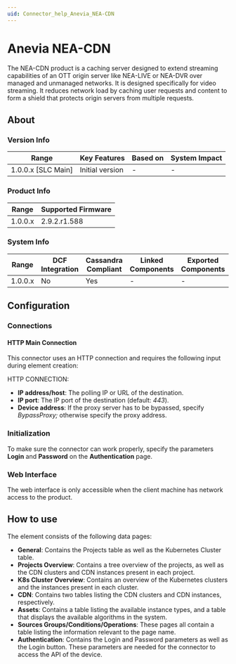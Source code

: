 ```yaml
---
uid: Connector_help_Anevia_NEA-CDN
---
```


# Anevia NEA-CDN

The NEA-CDN product is a caching server designed to extend streaming capabilities of an OTT origin server like NEA-LIVE or NEA-DVR over managed and unmanaged networks. It is designed specifically for video streaming. It reduces network load by caching user requests and content to form a shield that protects origin servers from multiple requests.

## About

### Version Info

| Range                | Key Features     | Based on     | System Impact     |
|----------------------|------------------|--------------|-------------------|
| 1.0.0.x [SLC Main]   | Initial version  | -            | -                 |

### Product Info

| Range     | Supported Firmware     |
|-----------|------------------------|
| 1.0.0.x   | 2.9.2.r1.588           |

### System Info

| Range     | DCF Integration     | Cassandra Compliant     | Linked Components     | Exported Components     |
|-----------|---------------------|-------------------------|-----------------------|-------------------------|
| 1.0.0.x   | No                  | Yes                     | -                     | -                       |

## Configuration

### Connections

#### HTTP Main Connection

This connector uses an HTTP connection and requires the following input during element creation:

HTTP CONNECTION:

- **IP address/host**: The polling IP or URL of the destination.
- **IP port**: The IP port of the destination (default: *443*).
- **Device address**: If the proxy server has to be bypassed, specify *BypassProxy;* otherwise specify the proxy address.

### Initialization

To make sure the connector can work properly, specify the parameters **Login** and **Password** on the **Authentication** page.

### Web Interface

The web interface is only accessible when the client machine has network access to the product.

## How to use

The element consists of the following data pages:

- **General**: Contains the Projects table as well as the Kubernetes Cluster table.
- **Projects Overview**: Contains a tree overview of the projects, as well as the CDN clusters and CDN instances present in each project.
- **K8s Cluster Overview**: Contains an overview of the Kubernetes clusters and the instances present in each cluster.
- **CDN**: Contains two tables listing the CDN clusters and CDN instances, respectively.
- **Assets**: Contains a table listing the available instance types, and a table that displays the available algorithms in the system.
- **Sources Groups/Conditions/Operations**: These pages all contain a table listing the information relevant to the page name.
- **Authentication**: Contains the Login and Password parameters as well as the Login button. These parameters are needed for the connector to access the API of the device.
